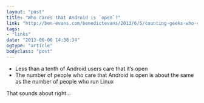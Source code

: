 ```yaml
---
layout: "post"
title: "Who cares that Android is `open`?"
link: "http://ben-evans.com/benedictevans/2013/6/5/counting-geeks-who-cares-that-android-is-open?utm_source=loopinsight.com&utm_medium=referral&utm_campaign=Feed"
tags: 
- "links"
date: "2013-06-06 14:38:34"
ogtype: "article"
bodyclass: "post"
---
```


- Less than a tenth of Android users care that it’s open
- The number of people who care that Android is open is about the same as the number of people who run Linux

That sounds about right…